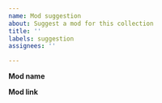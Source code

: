 ```yaml
---
name: Mod suggestion
about: Suggest a mod for this collection
title: ''
labels: suggestion
assignees: ''

---
```


**Mod name**

**Mod link**
